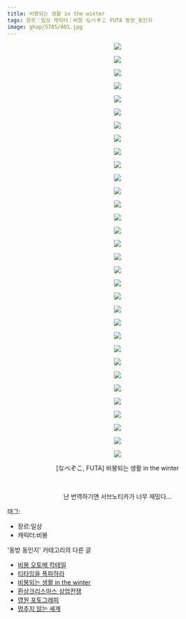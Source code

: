 ```yaml
---
title: 비봉되는 생활 in the winter
tags: 장르：일상 캐릭터：비봉 なべぞこ FUTA 동방_동인지
image: ghap/5705/001.jpg
---
```

<div class="article">
<p style="text-align: center; clear: none; float: none;"><img src="{{ site.nasurl }}/ghap/5705/001.jpg"/></p>
<p style="text-align: center; clear: none; float: none;"><img src="{{ site.nasurl }}/ghap/5705/002.jpg"/></p>
<p style="text-align: center; clear: none; float: none;"><img src="{{ site.nasurl }}/ghap/5705/003.jpg"/></p>
<p style="text-align: center; clear: none; float: none;"><img src="{{ site.nasurl }}/ghap/5705/004.jpg"/></p>
<p style="text-align: center; clear: none; float: none;"><img src="{{ site.nasurl }}/ghap/5705/005.jpg"/></p>
<p style="text-align: center; clear: none; float: none;"><img src="{{ site.nasurl }}/ghap/5705/006.jpg"/></p>
<p style="text-align: center; clear: none; float: none;"><img src="{{ site.nasurl }}/ghap/5705/007.jpg"/></p>
<p style="text-align: center; clear: none; float: none;"><img src="{{ site.nasurl }}/ghap/5705/008.jpg"/></p>
<p style="text-align: center; clear: none; float: none;"><img src="{{ site.nasurl }}/ghap/5705/009.jpg"/></p>
<p style="text-align: center; clear: none; float: none;"><img src="{{ site.nasurl }}/ghap/5705/010.jpg"/></p>
<p style="text-align: center; clear: none; float: none;"><img src="{{ site.nasurl }}/ghap/5705/011.jpg"/></p>
<p style="text-align: center; clear: none; float: none;"><img src="{{ site.nasurl }}/ghap/5705/012.jpg"/></p>
<p style="text-align: center; clear: none; float: none;"><img src="{{ site.nasurl }}/ghap/5705/013.jpg"/></p>
<p style="text-align: center; clear: none; float: none;"><img src="{{ site.nasurl }}/ghap/5705/014.jpg"/></p>
<p style="text-align: center; clear: none; float: none;"><img src="{{ site.nasurl }}/ghap/5705/015.jpg"/></p>
<p style="text-align: center; clear: none; float: none;"><img src="{{ site.nasurl }}/ghap/5705/016.jpg"/></p>
<p style="text-align: center; clear: none; float: none;"><img src="{{ site.nasurl }}/ghap/5705/017.jpg"/></p>
<p style="text-align: center; clear: none; float: none;"><img src="{{ site.nasurl }}/ghap/5705/018.jpg"/></p>
<p style="text-align: center; clear: none; float: none;"><img src="{{ site.nasurl }}/ghap/5705/019.jpg"/></p>
<p style="text-align: center; clear: none; float: none;"><img src="{{ site.nasurl }}/ghap/5705/020.jpg"/></p>
<p style="text-align: center; clear: none; float: none;"><img src="{{ site.nasurl }}/ghap/5705/021.jpg"/></p>
<p style="text-align: center; clear: none; float: none;"><img src="{{ site.nasurl }}/ghap/5705/022.jpg"/></p>
<p style="text-align: center; clear: none; float: none;"><img src="{{ site.nasurl }}/ghap/5705/023.jpg"/></p>
<p style="text-align: center; clear: none; float: none;"><img src="{{ site.nasurl }}/ghap/5705/024.jpg"/></p>
<p style="text-align: center; clear: none; float: none;"><img src="{{ site.nasurl }}/ghap/5705/025.jpg"/></p>
<p style="text-align: center; clear: none; float: none;"><img src="{{ site.nasurl }}/ghap/5705/026.jpg"/></p>
<p style="text-align: center; clear: none; float: none;"><img src="{{ site.nasurl }}/ghap/5705/027.jpg"/></p>
<p style="text-align: center; clear: none; float: none;"><img src="{{ site.nasurl }}/ghap/5705/028.jpg"/></p>
<p style="text-align: center; clear: none; float: none;"><img src="{{ site.nasurl }}/ghap/5705/029.jpg"/></p>
<p style="text-align: center; clear: none; float: none;"><img src="{{ site.nasurl }}/ghap/5705/030.jpg"/></p>
<p style="text-align: center; clear: none; float: none;"><img src="{{ site.nasurl }}/ghap/5705/031.jpg"/></p>
<p style="text-align: center; clear: none; float: none;"><img src="{{ site.nasurl }}/ghap/5705/032.jpg"/></p>
<p style="text-align: center; clear: none; float: none;">[なべぞこ, FUTA] 비봉되는 생활 in the winter</p>
<p style="text-align: center; clear: none; float: none;"><br/></p>
<p style="text-align: center; clear: none; float: none;">난 번역하기엔 서브노티카가 너무 재밌다...</p>
</div><div class="tagTrail">
<p>태그: </p>
<ul>
<li>장르:일상</li>
<li>캐릭터:비봉</li>
</ul>
</div><div class="another">
<p>'동방 동인지' 카테고리의 다른 글</p>
<ul>
<li><a href="/2019-02-05-ghap_5736">비봉 오토메 칵테일</a></li>
<li><a href="/2019-02-02-ghap_5728">티타임을 폭파하라</a></li>
<li><a href="/2019-02-01-ghap_5705">비봉되는 생활 in the winter</a></li>
<li><a href="5703.html">환상크리스마스 상업전쟁</a></li>
<li><a href="/2019-01-29-ghap_5675">영원 포토그래피</a></li>
<li><a href="/2019-01-29-ghap_5674">멈추지 않는 세계</a></li>
</ul>
</div>